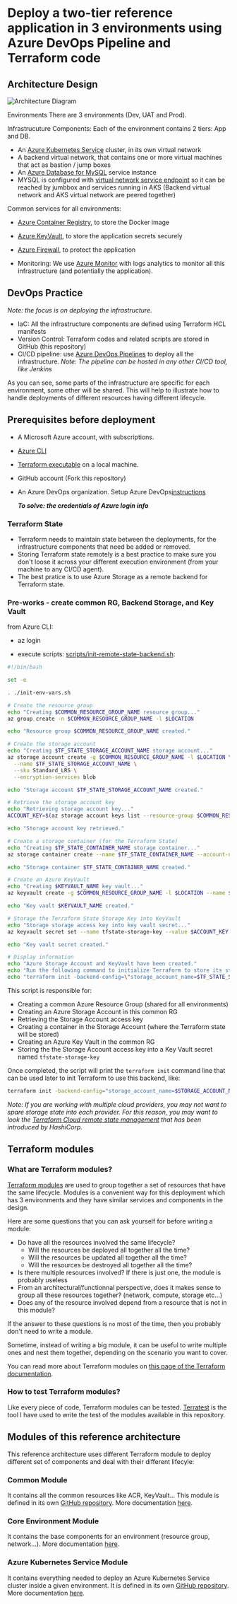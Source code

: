 # Deploy a two-tier reference application in 3 environments using Azure DevOps Pipeline and Terraform code
 

## Architecture Design

![Architecture Diagram](assets/architecture.jpg)

Environments
  There are 3 environments (Dev, UAT and Prod). 

Infrastrucuture Components:
  Each of the environment contains 2 tiers: App and DB.
  - An [Azure Kubernetes Service](https://docs.microsoft.com/en-us/azure/aks/intro-kubernetes) cluster, in its own virtual network
  - A backend virtual network, that contains one or more virtual machines that act as bastion / jump boxes
  - An [Azure Database for MySQL](https://docs.microsoft.com/en-us/azure/mysql/overview) service instance 
  - MYSQL is configured with [virtual network service endpoint](https://docs.microsoft.com/en-us/azure/mysql/concepts-data-access-and-security-vnet) so it can be reached by jumbbox and services running in AKS (Backend virtual network and AKS virtual network are peered together)

Common services for all environments:
- [Azure Container Registry](https://docs.microsoft.com/en-us/azure/container-registry/), to store the Docker image
- [Azure KeyVault](https://docs.microsoft.com/en-us/azure/key-vault/), to store the application secrets securely
- [Azure Firewall](https://docs.microsoft.com/en-us/azure/firewall/), to protect the application

- Monitoring:
We use [Azure Monitor](https://docs.microsoft.com/en-us/azure/azure-monitor/) with logs analytics to monitor all this infrastructure (and potentially the application).

## DevOps Practice

*Note: the focus is on deploying the infrastructure.*

- IaC: All the infrastructure components are defined using Terraform HCL manifests 
- Version Control: Terraform codes and related scripts are stored in GitHub (this repository) 
- CI/CD pipeline: use [Azure DevOps Pipelines](https://docs.microsoft.com/en-us/azure/devops/pipelines/get-started/overview?view=azure-devops) to deploy all the infrastructure.
  *Note: The pipeline can be hosted in any other CI/CD tool, like Jenkins*

As you can see, some parts of the infrastructure are specific for each environment, some other will be shared. This will help to illustrate how to handle deployments of different resources having different lifecycle.

## Prerequisites before deployment

- A Microsoft Azure account, with subscriptions.
- [Azure CLI](https://docs.microsoft.com/en-us/cli/azure/install-azure-cli?view=azure-cli-latest)
- [Terraform executable](https://learn.hashicorp.com/terraform/getting-started/install.html) on a local machine.
- GitHub account (Fork this repository)
- An Azure DevOps organization. Setup Azure DevOps[instructions](https://azure.microsoft.com/en-us/services/devops/?nav=min)

   ***To solve: the credentials of Azure login info***

### Terraform State

- Terraform needs to maintain state between the deployments, for the infrastructure components that need be added or removed.
- Storing Terraform state remotely is a best practice to make sure you don't loose it across your different execution environment (from your machine to any CI/CD agent). 
- The best pratice is to use Azure Storage as a remote backend for Terraform state.

### Pre-works - create common RG, Backend Storage, and Key Vault
from Azure CLI:
 - az login

  - execute scripts: [scripts/init-remote-state-backend.sh](scripts/init-remote-state-backend.sh):

```bash
#!/bin/bash

set -e

. ./init-env-vars.sh

# Create the resource group
echo "Creating $COMMON_RESOURCE_GROUP_NAME resource group..."
az group create -n $COMMON_RESOURCE_GROUP_NAME -l $LOCATION

echo "Resource group $COMMON_RESOURCE_GROUP_NAME created."

# Create the storage account
echo "Creating $TF_STATE_STORAGE_ACCOUNT_NAME storage account..."
az storage account create -g $COMMON_RESOURCE_GROUP_NAME -l $LOCATION \
  --name $TF_STATE_STORAGE_ACCOUNT_NAME \
  --sku Standard_LRS \
  --encryption-services blob

echo "Storage account $TF_STATE_STORAGE_ACCOUNT_NAME created."

# Retrieve the storage account key
echo "Retrieving storage account key..."
ACCOUNT_KEY=$(az storage account keys list --resource-group $COMMON_RESOURCE_GROUP_NAME --account-name $TF_STATE_STORAGE_ACCOUNT_NAME --query [0].value -o tsv)

echo "Storage account key retrieved."

# Create a storage container (for the Terraform State)
echo "Creating $TF_STATE_CONTAINER_NAME storage container..."
az storage container create --name $TF_STATE_CONTAINER_NAME --account-name $TF_STATE_STORAGE_ACCOUNT_NAME --account-key $ACCOUNT_KEY

echo "Storage container $TF_STATE_CONTAINER_NAME created."

# Create an Azure KeyVault
echo "Creating $KEYVAULT_NAME key vault..."
az keyvault create -g $COMMON_RESOURCE_GROUP_NAME -l $LOCATION --name $KEYVAULT_NAME

echo "Key vault $KEYVAULT_NAME created."

# Storage the Terraform State Storage Key into KeyVault
echo "Storage storage access key into key vault secret..."
az keyvault secret set --name tfstate-storage-key --value $ACCOUNT_KEY --vault-name $KEYVAULT_NAME

echo "Key vault secret created."

# Display information
echo "Azure Storage Account and KeyVault have been created."
echo "Run the following command to initialize Terraform to store its state into Azure Storage:"
echo "terraform init -backend-config=\"storage_account_name=$TF_STATE_STORAGE_ACCOUNT_NAME\" -backend-config=\"container_name=$TF_STATE_CONTAINER_NAME\" -backend-config=\"access_key=\$(az keyvault secret show --name tfstate-storage-key --vault-name $KEYVAULT_NAME --query value -o tsv)\" -backend-config=\"key=terraform-ref-architecture-tfstate\""
```

This script is responsible for:
- Creating a common Azure Resource Group (shared for all environments)
- Creating an Azure Storage Account in this common RG
- Retrieving the Storage Account access key
- Creating a container in the Storage Account (where the Terraform state will be stored)
- Creating an Azure Key Vault in the common RG
- Storing the the Storage Account access key into a Key Vault secret named `tfstate-storage-key`

Once completed, the script will print the `terraform init` command line that can be used later to init Terraform to use this backend, like:

```bash
terraform init -backend-config="storage_account_name=$STORAGE_ACCOUNT_NAME" -backend-config="container_name=$CONTAINER_NAME" -backend-config="access_key=$(az keyvault secret show --name tfstate-storage-key --vault-name $KEYVAULT_NAME --query value -o tsv)" -backend-config="key=terraform-ref-architecture-tfstate"
```

*Note: If you are working with multiple cloud providers, you may not want to spare storage state into each provider. For this reason, you may want to look the [Terraform Cloud remote state management](https://www.hashicorp.com/blog/introducing-terraform-cloud-remote-state-management) that has been introduced by HashiCorp.*


## Terraform modules

### What are Terraform modules?

[Terraform modules](https://www.terraform.io/docs/modules/index.html) are used to group together a set of resources that have the same lifecycle. Modules is a convenient way for this deployment which has 3 environments and they have similar services and components in the design.

Here are some questions that you can ask yourself for before writing a module:
- Do have all the resources involved the same lifecycle?
  - Will the resources be deployed all together all the time?
  - Will the resources be updated all together all the time?
  - Will the resources be destroyed all together all the time?
- Is there multiple resources involved? If there is just one, the module is probably useless
- From an architectural/functionnal perspective, does it makes sense to group all these resources together? (network, compute, storage etc...)
- Does any of the resource involved depend from a resource that is not in this module?

If the answer to these questions is `no` most of the time, then you probably don't need to write a module.

Sometime, instead of writing a big module, it can be useful to write multiple ones and nest them together, depending on the scenario you want to cover.

You can read more about Terraform modules on [this page of the Terraform documentation](https://www.terraform.io/docs/modules/index.html).

### How to test Terraform modules?

Like every piece of code, Terraform modules can be tested. [Terratest](https://github.com/gruntwork-io/terratest) is the tool I have used to write the test of the modules available in this repository.

## Modules of this reference architecture 

This reference architecture uses different Terraform module to deploy different set of components and deal with their different lifecyle:

### Common Module 

It contains all the common resources like ACR, KeyVault...
This module is defined in its own [GitHub repository](https://github.com/jcorioland/terraform-azure-ref-common-module).
More documentation [here](tf/common/README.md).

### Core Environment Module

It contains the base components for an environment (resource group, network...).
More documentation [here](tf/core/README.md).

### Azure Kubernetes Service Module

It contains everything needed to deploy an Azure Kubernetes Service cluster inside a given environment.
It is defined in its own [GitHub repository](https://github.com/jcorioland/terraform-azure-ref-aks-module).
More documentation [here](tf/aks/README.md).
